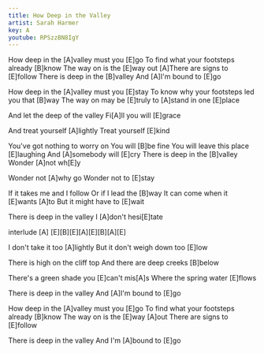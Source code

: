 ```yaml
---
title: How Deep in the Valley
artist: Sarah Harmer
key: A
youtube: RPSzzBN8IgY
---
```


How deep in the [A]valley must you [E]go
To find what your footsteps already [B]know
The way on is the [E]way out
[A]There are signs to [E]follow
There is deep in the [B]valley
And [A]I'm bound to [E]go

How deep in the [A]valley must you [E]stay
To know why your footsteps led you that [B]way
The way on may be [E]truly to [A]stand in one [E]place

And let the deep of the valley
Fi[A]ll you will [E]grace

And treat yourself [A]lightly
Treat yourself [E]kind

You've got nothing to worry on
You will [B]be fine
You will leave this place [E]laughing
And [A]somebody will [E]cry
There is deep in the [B]valley
Wonder [A]not wh[E]y

Wonder not [A]why go
Wonder not to [E]stay

If it takes me and I follow
Or if I lead the [B]way
It can come when it [E]wants [A]to
But it might have to [E]wait

There is deep in the valley
I [A]don't hesi[E]tate

interlude
[A] [E][B][E][A][E][B][A][E]

I don't take it too [A]lightly
But it don't weigh down too [E]low

There is high on the cliff top
And there are deep creeks [B]below

There's a green shade you [E]can't mis[A]s
Where the spring water [E]flows

There is deep in the valley
And [A]I'm bound to [E]go

How deep in the [A]valley must you [E]go
To find what your footsteps already [B]know
The way on is the [E]way [A]out
There are signs to [E]follow

There is deep in the valley
And I'm [A]bound to [E]go
